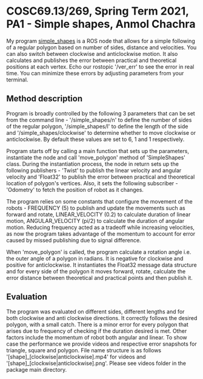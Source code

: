 # COSC69.13/269, Spring Term 2021, PA1 - Simple shapes, Anmol Chachra
My program [simple_shapes](https://www.github.com/AnmolChachra/simple_shapes) is a ROS node that allows for a simple following of a regular polygon based on number of sides, distance and velocities. You can also switch between clockwise and anticlockwise motion. It also calculates and publishes the error between practical and theoretical positions at each vertex. Echo our rostopic '/ver_err' to see the error in real time. You can minimize these errors by adjusting parameters from your terminal.

## Method description
Program is broadly controlled by the following 3 parameters that can be set from the command line - '/simple_shapes/n' to define the number of sides of the regular polygon, '/simple_shapes/l' to define the length of the side and '/simple_shapes/clockwise' to determine whether to move clockwise or anticlockwise. By default these values are set to 6, 1 and 1 respectively.

Program starts off by calling a main function that sets up the parameters, instantiate the node and call 'move_polygon' method of 'SimpleShapes' class. During the instantiation process, the node in return sets up the following publishers - 'Twist' to publish the linear velocity and angular velocity and 'Float32' to publish the error between practical and theoretical location of polygon's vertices. Also, it sets the following subscriber - 'Odometry' to fetch the position of robot as it changes.

The program relies on some constants that configure the movement of the robots - FREQUENCY (5) to publish and update the movements such as forward and rotate, LINEAR_VELOCITY (0.2) to calculate duration of linear motion, ANGULAR_VELOCITY (pi/2) to calculate the duration of angular motion. Reducing frequency acted as a tradeoff while increasing velocities, as now the program takes advantage of the momentum to account for error caused by missed publishing due to signal difference.

When 'move_polygon' is called, the program calculate a rotation angle i.e. the outer angle of a polygon in radians. It is negative for clockwise and positive for anticlockwise. It instantiates the Float32 message data structure and for every side of the polygon it moves forward, rotate, calculate the error distance between theoretical and practical points and then publish it.

## Evaluation
The program was evaluated on different sides, different lengths and for both clockwise and anti clockwise directions. It correctly follows the desired polygon, with a small catch. There is a minor error for every polygon that arises due to frequency of checking if the duration desired is met. Other factors include the momentum of robot both angular and linear.
To show case the performance we provide videos and respective error snapshots for triangle, square and polygon. File name structure is as follows '[shape]\_[clockwise|anticlockwise].mp4' for videos and '[shape]\_[clockwise|anticlockwise].png'. Please see videos folder in the package main directory.

